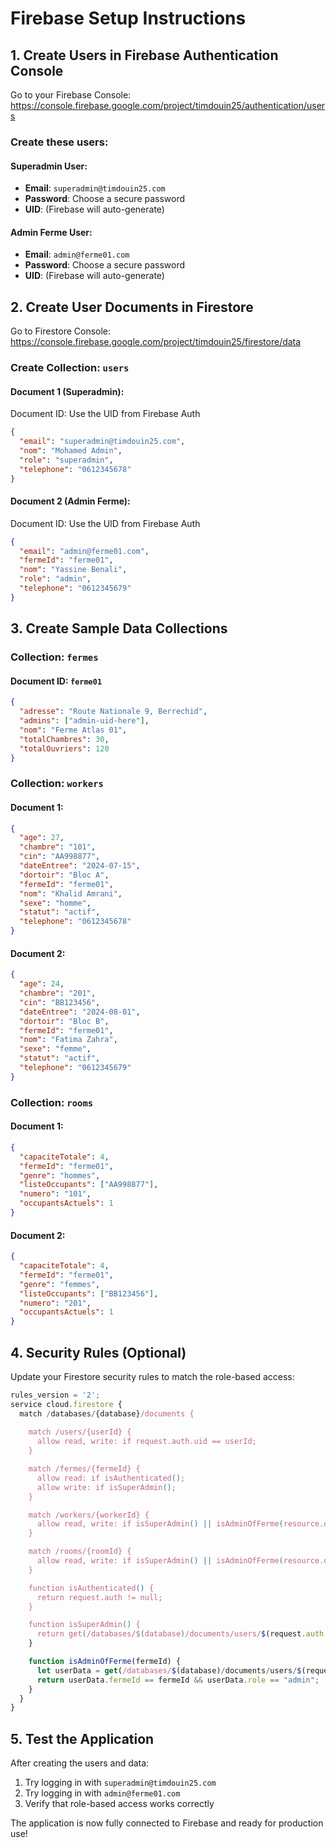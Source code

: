 # Firebase Setup Instructions

## 1. Create Users in Firebase Authentication Console

Go to your Firebase Console: https://console.firebase.google.com/project/timdouin25/authentication/users

### Create these users:

#### Superadmin User:
- **Email**: `superadmin@timdouin25.com`
- **Password**: Choose a secure password
- **UID**: (Firebase will auto-generate)

#### Admin Ferme User:
- **Email**: `admin@ferme01.com`
- **Password**: Choose a secure password
- **UID**: (Firebase will auto-generate)

## 2. Create User Documents in Firestore

Go to Firestore Console: https://console.firebase.google.com/project/timdouin25/firestore/data

### Create Collection: `users`

#### Document 1 (Superadmin):
Document ID: Use the UID from Firebase Auth
```json
{
  "email": "superadmin@timdouin25.com",
  "nom": "Mohamed Admin",
  "role": "superadmin",
  "telephone": "0612345678"
}
```

#### Document 2 (Admin Ferme):
Document ID: Use the UID from Firebase Auth
```json
{
  "email": "admin@ferme01.com",
  "fermeId": "ferme01",
  "nom": "Yassine Benali",
  "role": "admin",
  "telephone": "0612345679"
}
```

## 3. Create Sample Data Collections

### Collection: `fermes`

#### Document ID: `ferme01`
```json
{
  "adresse": "Route Nationale 9, Berrechid",
  "admins": ["admin-uid-here"],
  "nom": "Ferme Atlas 01",
  "totalChambres": 30,
  "totalOuvriers": 120
}
```

### Collection: `workers`

#### Document 1:
```json
{
  "age": 27,
  "chambre": "101",
  "cin": "AA998877",
  "dateEntree": "2024-07-15",
  "dortoir": "Bloc A",
  "fermeId": "ferme01",
  "nom": "Khalid Amrani",
  "sexe": "homme",
  "statut": "actif",
  "telephone": "0612345678"
}
```

#### Document 2:
```json
{
  "age": 24,
  "chambre": "201",
  "cin": "BB123456",
  "dateEntree": "2024-08-01",
  "dortoir": "Bloc B",
  "fermeId": "ferme01",
  "nom": "Fatima Zahra",
  "sexe": "femme",
  "statut": "actif",
  "telephone": "0612345679"
}
```

### Collection: `rooms`

#### Document 1:
```json
{
  "capaciteTotale": 4,
  "fermeId": "ferme01",
  "genre": "hommes",
  "listeOccupants": ["AA998877"],
  "numero": "101",
  "occupantsActuels": 1
}
```

#### Document 2:
```json
{
  "capaciteTotale": 4,
  "fermeId": "ferme01",
  "genre": "femmes",
  "listeOccupants": ["BB123456"],
  "numero": "201",
  "occupantsActuels": 1
}
```

## 4. Security Rules (Optional)

Update your Firestore security rules to match the role-based access:

```javascript
rules_version = '2';
service cloud.firestore {
  match /databases/{database}/documents {
    
    match /users/{userId} {
      allow read, write: if request.auth.uid == userId;
    }

    match /fermes/{fermeId} {
      allow read: if isAuthenticated();
      allow write: if isSuperAdmin();
    }

    match /workers/{workerId} {
      allow read, write: if isSuperAdmin() || isAdminOfFerme(resource.data.fermeId);
    }

    match /rooms/{roomId} {
      allow read, write: if isSuperAdmin() || isAdminOfFerme(resource.data.fermeId);
    }

    function isAuthenticated() {
      return request.auth != null;
    }

    function isSuperAdmin() {
      return get(/databases/$(database)/documents/users/$(request.auth.uid)).data.role == "superadmin";
    }

    function isAdminOfFerme(fermeId) {
      let userData = get(/databases/$(database)/documents/users/$(request.auth.uid)).data;
      return userData.fermeId == fermeId && userData.role == "admin";
    }
  }
}
```

## 5. Test the Application

After creating the users and data:
1. Try logging in with `superadmin@timdouin25.com`
2. Try logging in with `admin@ferme01.com`
3. Verify that role-based access works correctly

The application is now fully connected to Firebase and ready for production use!
